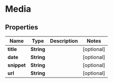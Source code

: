 

# Media


## Properties

| Name | Type | Description | Notes |
|------------ | ------------- | ------------- | -------------|
|**title** | **String** |  |  [optional] |
|**date** | **String** |  |  [optional] |
|**snippet** | **String** |  |  [optional] |
|**url** | **String** |  |  [optional] |



